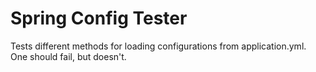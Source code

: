 # Spring Config Tester
Tests different methods for loading configurations from application.yml. One should fail, but doesn't.
